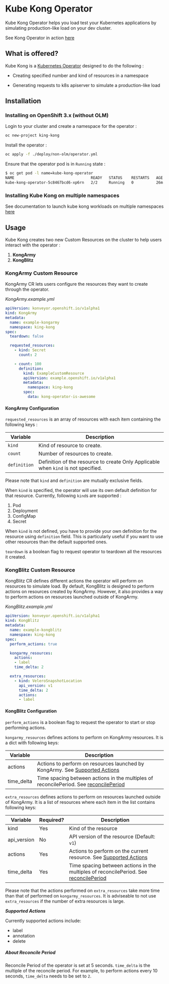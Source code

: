 # Kube Kong Operator

Kube Kong Operator helps you load test your Kubernetes applications by simulating production-like load on your dev cluster.

See Kong Operator in action [here](./DEMO.md)

## What is offered?

Kube Kong is a [Kubernetes Operator](https://www.redhat.com/en/topics/containers/what-is-a-kubernetes-operator) designed to do the following :

* Creating specified number and kind of resources in a namespace

* Generating requests to k8s apiserver to simulate a production-like load

## Installation

### Installing on OpenShift 3.x (without OLM)

Login to your cluster and create a namespace for the operator :

```sh
oc new-project king-kong
```

Install the operator :

```sh
oc apply -f ./deploy/non-olm/operator.yml
```

Ensure that the operator pod is in `Running` state :

```sh
$ oc get pod -l name=kube-kong-operator 
NAME                                  READY   STATUS    RESTARTS   AGE
kube-kong-operator-5c8467bcd6-xp6rn   2/2     Running   0          26m
```

### Installing Kube Kong on multiple namespaces

See documentation to launch kube kong workloads on multiple namespaces [here](tools)

## Usage

Kube Kong creates two new Custom Resources on the cluster to help users interact with the operator :

1. __KongArmy__
2. __KongBlitz__

### KongArmy Custom Resource

KongArmy CR lets users configure the resources they want to create through the operator. 

_KongArmy.example.yml_

```yml
apiVersion: konveyor.openshift.io/v1alpha1
kind: KongArmy
metadata:
  name: example-kongarmy
  namespace: king-kong
spec:
  teardown: false

  requested_resources:
    - kind: Secret
      count: 2

    - count: 100
      definition: 
        kind: ExampleCustomResource
        apiVersion: example.openshift.io/v1alpha1	
        metadata:
          namespace: king-kong
        spec:
          data: kong-operator-is-awesome
```
#### KongArmy Configuration

`requested_resources` is an array of resources with each item containing the following keys :

| Variable     	| Description                                                                         	|
|--------------	|-------------------------------------------------------------------------------------	|
| `kind`       	| Kind of resource to create.                                                         	|
| `count`      	| Number of resources to create.                                                      	|
| `definition` 	| Definition of the resource to create Only Applicable when `kind` is not  specified. 	|

Please note that `kind` and `definition` are mutually exclusive fields. 

When `kind` is specified, the operator will use its own default definition for that resource. Currently, following `kind`s are supported :
1. Pod
2. Deployment
3. ConfigMap
4. Secret

When `kind` is not defined, you have to provide your own definition for the resource using `definition` field. This is particularly useful if you want to use other resources than the default supported ones.


`teardown` is a boolean flag to request operator to teardown all the resources it created.

### KongBlitz Custom Resource

KongBlitz CR defines different actions the operator will perform on resources to simulate load. By default, KongBlitz is designed to perform actions on resources created by KongArmy. However, it also provides a way to perform actions on resources launched outside of KongArmy. 

_KongBlitz.example.yml_

```yml
apiVersion: konveyor.openshift.io/v1alpha1
kind: KongBlitz
metadata:
  name: example-kongblitz
  namespace: king-kong
spec:
  perform_actions: true

  kongarmy_resources:
    actions:
    - label
    time_delta: 2

  extra_resources:
    - kind: VeleroSnapshotLocation
      api_version: v1
      time_delta: 2
      actions:
      - label
```

#### KongBlitz Configuration

`perform_actions` is a boolean flag to request the operator to start or stop performing actions.

`kongarmy_resources` defines actions to perform on KongArmy resources. It is a dict with following keys:

| Variable   	| Description                                                                                                      	|
|------------	|------------------------------------------------------------------------------------------------------------------	|
| actions    	| Actions to perform on resources launched by KongArmy. See [Supported Actions](#supported-actions)                                                            	|
| time_delta 	| Time spacing between actions in the multiples of reconcilePeriod. See [reconcilePeriod](#about-reconcile-period) 	|

`extra_resources` defines actions to perform on resources launched outside of KongArmy. It is a list of resources where each item in the list contains following keys:

| Variable    	| Required? 	| Description                                                                                                       	|
|-------------	|-----------	|-------------------------------------------------------------------------------------------------------------------	|
| kind        	| Yes       	| Kind of the resource                                                                                              	|
| api_version 	| No        	| API version of the resource (Default: `v1`)                                                                       	|
| actions     	| Yes       	| Actions to perform on the current resource. See [Supported Actions](#supported-actions)                                                                       	|
| time_delta  	| Yes       	| Time spacing between actions in the multiples of reconcilePeriod. See  [reconcilePeriod](#about-reconcile-period) 	|

Please note that the actions performed on `extra_resources` take more time than that of performed on `kongarmy_resources`. It is adviseable to not use `extra_resources` if the number of extra resources is large. 

___Supported Actions___

Currently supported actions include:
* label
* annotation
* delete

##### About Reconcile Period

Reconcile Period of the operator is set at 5 seconds. `time_delta` is the multiple of the reconcile period. For example, to perform actions every 10 seconds, `time_delta` needs to be set to `2`.